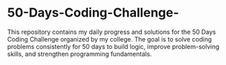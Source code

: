 # 50-Days-Coding-Challenge-
This repository contains my daily progress and solutions for the 50 Days Coding Challenge organized by my college. The goal is to solve coding problems consistently for 50 days to build logic, improve problem-solving skills, and strengthen programming fundamentals.
